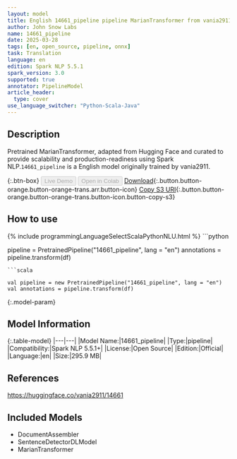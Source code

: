 ```yaml
---
layout: model
title: English 14661_pipeline pipeline MarianTransformer from vania2911
author: John Snow Labs
name: 14661_pipeline
date: 2025-03-28
tags: [en, open_source, pipeline, onnx]
task: Translation
language: en
edition: Spark NLP 5.5.1
spark_version: 3.0
supported: true
annotator: PipelineModel
article_header:
  type: cover
use_language_switcher: "Python-Scala-Java"
---
```


## Description

Pretrained MarianTransformer, adapted from Hugging Face and curated to provide scalability and production-readiness using Spark NLP.`14661_pipeline` is a English model originally trained by vania2911.

{:.btn-box}
<button class="button button-orange" disabled>Live Demo</button>
<button class="button button-orange" disabled>Open in Colab</button>
[Download](https://s3.amazonaws.com/auxdata.johnsnowlabs.com/public/models/14661_pipeline_en_5.5.1_3.0_1743192863912.zip){:.button.button-orange.button-orange-trans.arr.button-icon}
[Copy S3 URI](s3://auxdata.johnsnowlabs.com/public/models/14661_pipeline_en_5.5.1_3.0_1743192863912.zip){:.button.button-orange.button-orange-trans.button-icon.button-copy-s3}

## How to use



<div class="tabs-box" markdown="1">
{% include programmingLanguageSelectScalaPythonNLU.html %}
```python

pipeline = PretrainedPipeline("14661_pipeline", lang = "en")
annotations =  pipeline.transform(df)   

```
```scala

val pipeline = new PretrainedPipeline("14661_pipeline", lang = "en")
val annotations = pipeline.transform(df)

```
</div>

{:.model-param}
## Model Information

{:.table-model}
|---|---|
|Model Name:|14661_pipeline|
|Type:|pipeline|
|Compatibility:|Spark NLP 5.5.1+|
|License:|Open Source|
|Edition:|Official|
|Language:|en|
|Size:|295.9 MB|

## References

https://huggingface.co/vania2911/14661

## Included Models

- DocumentAssembler
- SentenceDetectorDLModel
- MarianTransformer